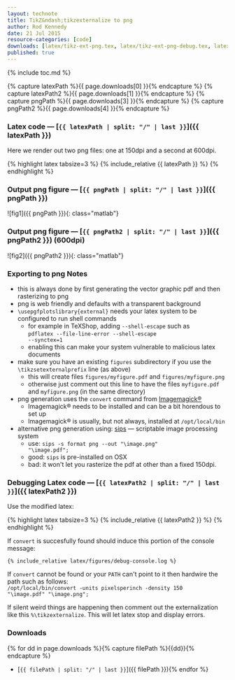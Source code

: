 ```yaml
---
layout: technote
title: TikZ&ndash;tikzexternalize to png
author: Rod Kennedy
date: 21 Jul 2015
resource-categories: [code]
downloads: [latex/tikz-ext-png.tex, latex/tikz-ext-png-debug.tex, latex/tikz-ext-png.pdf, latex/figures/myfigure.png, latex/figures/myfigure-600.png]
published: true
---
```


{% include toc.md %}

{% capture latexPath %}{{ page.downloads[0] }}{% endcapture %}
{% capture latexPath2 %}{{ page.downloads[1] }}{% endcapture %}
{% capture pngPath %}{{ page.downloads[3] }}{% endcapture %}
{% capture pngPath2 %}{{ page.downloads[4] }}{% endcapture %}

### Latex code &mdash; [<code>{{ latexPath | split: "/" | last }}</code>]({{ latexPath }})

Here we render out two png files: one at 150dpi and a second at 600dpi.

{% highlight latex tabsize=3 %}
{% include_relative {{ latexPath }} %}
{% endhighlight %}

### Output png figure &mdash; [<code>{{ pngPath | split: "/" | last }}</code>]({{ pngPath }})

![fig1]({{ pngPath }}){: class="matlab"}

### Output png figure &mdash; [<code>{{ pngPath2 | split: "/" | last }}</code>]({{ pngPath2 }}) (600dpi)

![fig2]({{ pngPath2 }}){: class="matlab"}

### Exporting to png Notes

- this is always done by first generating the vector graphic pdf and then rasterizing to png
- png is web friendly and defaults with a transparent background
- <code>\usepgfplotslibrary{external}</code> needs your latex system to be configured to run shell commands
	- for example in TeXShop, adding <code>--shell-escape</code> such as<br> <code>pdflatex --file-line-error --shell-escape --synctex=1</code>
	- enabling this can make your system vulnerable to malicious latex documents
- make sure you have an existing <code>figures</code> subdirectory if you use the <code>\tikzsetexternalprefix</code> line (as above)
	- this will create files <code>figures/myfigure.pdf</code> and <code>figures/myfigure.png</code>
	- otherwise just comment out this line to have the files <code>myfigure.pdf</code> and <code>myfigure.png</code> (in the same directory)
- png generation uses the <code>convert</code> command from [Imagemagick&reg;](http://www.imagemagick.org/script/index.php)
	- Imagemagick&reg; needs to be installed and can be a bit horendous to set up
	- Imagemagick&reg; is usually, but not always, installed at <code>/opt/local/bin</code>
- alternative png generation using:
 [sips](https://developer.apple.com/library/mac/documentation/Darwin/Reference/ManPages/man1/sips.1.html) &mdash; scriptable image processing system
	- use: <code>sips -s format png --out "\image.png" "\image.pdf";</code>
	- good: <code>sips</code> is pre-installed on OSX
	- bad: it won't let you rasterize the pdf at other than a fixed 150dpi.

### Debugging Latex code &mdash; [<code>{{ latexPath2 | split: "/" | last }}</code>]({{ latexPath2 }})

Use the modified latex:

{% highlight latex tabsize=3 %}
{% include_relative {{ latexPath2 }} %}
{% endhighlight %}

If <code>convert</code> is succesfully found should induce this portion of the console message:

~~~
{% include_relative latex/figures/debug-console.log %}
~~~

If <code>convert</code> cannot be found or your <code>PATH</code> can't point to it then hardwire the path such as follows:<br>
<code>/opt/local/bin/convert -units pixelsperinch -density 150 "\image.pdf" "\image.png";</code>

If silent weird things are happening then comment out the externalization like this <code>%\tikzexternalize</code>.  This will let latex stop and display errors.

### Downloads

{% for dd in page.downloads %}{% capture filePath %}{{dd}}{% endcapture %}
- [<code>{{ filePath | split: "/" | last }}</code>]({{ filePath }}){%
endfor %}
